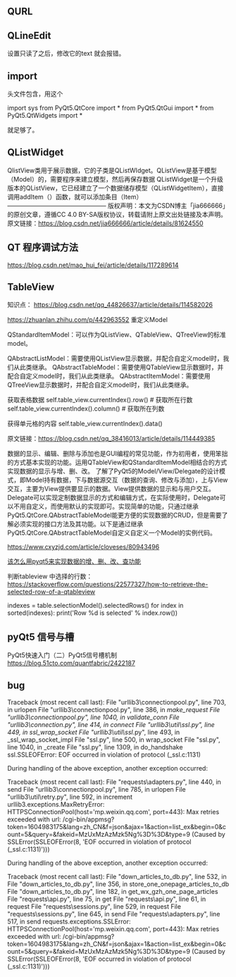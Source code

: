 
## QURL

## QLineEdit 

设置只读了之后，修改它的text 就会报错。

## import

头文件包含，用这个

import sys
from PyQt5.QtCore import *
from PyQt5.QtGui import *
from PyQt5.QtWidgets import *

就足够了。


## QListWidget

QlistView类用于展示数据，它的子类是QListWIdget。QListView是基于模型（Model）的，需要程序来建立模型，然后再保存数据
QListWidget是一个升级版本的QListView，它已经建立了一个数据储存模型（QListWidgetItem），直接调用addItem（）函数，就可以添加条目（Item）
————————————————
版权声明：本文为CSDN博主「jia666666」的原创文章，遵循CC 4.0 BY-SA版权协议，转载请附上原文出处链接及本声明。
原文链接：https://blog.csdn.net/jia666666/article/details/81624550


## QT 程序调试方法

https://blog.csdn.net/mao_hui_fei/article/details/117289614






## TableView 

知识点： https://blog.csdn.net/qq_44826637/article/details/114582026 

https://zhuanlan.zhihu.com/p/442963552  重定义Model 

QStandardItemModel：可以作为QListView、QTableView、QTreeView的标准model。

QAbstractListModel：需要使用QListView显示数据，并配合自定义model时，我们从此类继承。
QAbstractTableModel：需要使用QTableView显示数据时，并配合自定义model时，我们从此类继承。
QAbstractItemModel：需要使用QTreeView显示数据时，并配合自定义model时，我们从此类继承。

获取表格数据
self.table_view.currentIndex().row() # 获取所在行数
self.table_view.currentIndex().column()  # 获取所在列数

获得单元格的内容
self.table_view.currentIndex().data()

原文链接：https://blog.csdn.net/qq_38416013/article/details/114449385


数据的显示、编辑、删除与添加也是GUI编程的常见功能，作为初用者，使用笨拙的方式基本实现的功能。运用QTableView和QStandardItemModel相结合的方式实现数据的显示与增、删、改。
了解了PyQt5的Model/View/Delegate的设计模式，即Model持有数据，下与数据源交互（数据的查询、修改与添加），上与View交互，主要为View提供要显示的数据。View提供数据的显示和与用户交互。Delegate可以实现定制数据显示的方式和编辑方式，在实际使用时，Delegate可以不用自定义，而使用默认的实现即可。实现简单的功能，只通过继承PyQt5.QtCore.QAbstractTableModel能更方便的实现数据的CRUD，但是需要了解必须实现的接口方法及其功能。以下是通过继承PyQt5.QtCore.QAbstractTableModel自定义自定义一个Model的实例代码。

https://www.cxyzjd.com/article/cloveses/80943496

[该怎么用pyqt5来实现数据的增、删、改、查功能](https://zhuanlan.zhihu.com/p/482754031)


判断tableview 中选择的行数：https://stackoverflow.com/questions/22577327/how-to-retrieve-the-selected-row-of-a-qtableview

indexes = table.selectionModel().selectedRows()
    for index in sorted(indexes):
        print('Row %d is selected' % index.row())




## pyQt5 信号与槽

PyQt5快速入门（二）PyQt5信号槽机制 https://blog.51cto.com/quantfabric/2422187


















## bug 

Traceback (most recent call last):
  File "urllib3\connectionpool.py", line 703, in urlopen
  File "urllib3\connectionpool.py", line 386, in _make_request
  File "urllib3\connectionpool.py", line 1040, in _validate_conn
  File "urllib3\connection.py", line 414, in connect
  File "urllib3\util\ssl_.py", line 449, in ssl_wrap_socket
  File "urllib3\util\ssl_.py", line 493, in _ssl_wrap_socket_impl
  File "ssl.py", line 500, in wrap_socket
  File "ssl.py", line 1040, in _create
  File "ssl.py", line 1309, in do_handshake
ssl.SSLEOFError: EOF occurred in violation of protocol (_ssl.c:1131)

During handling of the above exception, another exception occurred:

Traceback (most recent call last):
  File "requests\adapters.py", line 440, in send
  File "urllib3\connectionpool.py", line 785, in urlopen
  File "urllib3\util\retry.py", line 592, in increment
urllib3.exceptions.MaxRetryError: HTTPSConnectionPool(host='mp.weixin.qq.com', port=443): Max retries exceeded with url: /cgi-bin/appmsg?token=1604983175&lang=zh_CN&f=json&ajax=1&action=list_ex&begin=0&count=5&query=&fakeid=MzUxMzAzMzk5Ng%3D%3D&type=9 (Caused by SSLError(SSLEOFError(8, 'EOF occurred in violation of protocol (_ssl.c:1131)')))

During handling of the above exception, another exception occurred:

Traceback (most recent call last):
  File "down_articles_to_db.py", line 532, in <module>
  File "down_articles_to_db.py", line 356, in store_one_onepage_articles_to_db
  File "down_articles_to_db.py", line 182, in get_wx_gzh_one_page_articles
  File "requests\api.py", line 75, in get
  File "requests\api.py", line 61, in request
  File "requests\sessions.py", line 529, in request
  File "requests\sessions.py", line 645, in send
  File "requests\adapters.py", line 517, in send
requests.exceptions.SSLError: HTTPSConnectionPool(host='mp.weixin.qq.com', port=443): Max retries exceeded with url: /cgi-bin/appmsg?token=1604983175&lang=zh_CN&f=json&ajax=1&action=list_ex&begin=0&count=5&query=&fakeid=MzUxMzAzMzk5Ng%3D%3D&type=9 (Caused by SSLError(SSLEOFError(8, 'EOF occurred in violation of protocol (_ssl.c:1131)')))


